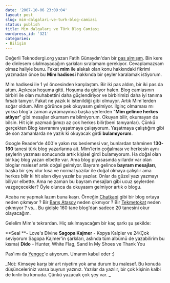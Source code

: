 ```yaml
---
date: '2007-10-06 23:09:04'
layout: post
slug: mim-dalgalari-ve-turk-blog-camiasi
status: publish
title: Mim dalgaları ve Türk Blog Camiası
wordpress_id: '321'
categories:
- Bilişim
---
```


Değerli Teknodergi.org yazarı Fatih Günaydın'dan bir [pas almışım](http://teknodergi.org/dinlemekten-sikilmayacagim-sarkilar). Bin kere de dinlesem sıkılmayacağım şarkıları sıralamam gerekiyor. Cevaplamazsam olmaz haliyle bunu. Fakat **mim** ile alakalı olan konu hakkındaki fikrimi yazmadan önce bu **Mim hadisesi** hakkında bir şeyler karalamak istiyorum.

Mim hadisesi ile 1 yıl öncesinden karşılaştım. Bir iki pas aldım, bir iki pas da attım. Açıkcası hoşuma gitti. Hoşuma da gidiyor halen. Blog camiasının birbiri ile olan muhabettini daha güçlendiriyor ve birbirimizi daha iyi tanıma fırsatı tanıyor. Fakat ne yazık ki istenildiği gibi olmuyor. Artık Mim'lerden soğar oldum. Mim görünce pek okuyasım gelmiyor. İlginç olmaması mı yoksa blog'a zaman ayıramayınca başka yerlerden "**Mim gelince herkes atlıyor**" gibi mesajlar okumam mı bilmiyorum. Okuyan bilir, okumayan da bilsin. Hit için yazmadığımızı az çok herkes bilir(beni tanıyanlar).  Çünkü gerçekten Blog kavramını yaşatmaya çalışıyorum. Yaşatmaya çalıştığım gibi de son zamanlarda ne yazik ki okuyacak girdi **bulamıyorum**.

Google Reader'de 400'e yakın rss beslemesi var, bunlardan tahminen **130-160** tanesi türk blog yazarlarına ait. Mim'lerin çoğalması ve herkesin aynı şeylerin yazması sonucunda artık kişisel girdi bulamıyorum. Ha doğal olan bir kaç blog yazarı elbette var. Ama blog piyasasında yıllardır var olan bloglar malesef artık doğal gelmiyor. Bayram gelince **bayram mesajları**, başka bir şey olur kısa ve normal yazılar ile doğal olmaya çalışılır ama herkes bilir ki hit alsın diye yazılır bu yazılar. Onlar da güzel yazı yazmayı biliyor elbette. Ama ne zaman bu bayram mesajları gibi ucuz şeylerden vazgeçecekler? Öyle olunca da okuyasım gelmiyor artık o blogu. 

Acaba ne yapmak lazım buna kaşrı. Örneğin [Chatkapi](http://www.chatkapi.com/) gibi bir blog ortaya neden çıkmıyor ? Bir [Barış Atasoy](http://pozitifpc.com/editorblog/) neden çıkmıyor ? Bir [Tekmetokat](http://www.tekmetokat.org/) neden çıkmıyor ? vs... Bu gidişle 160 tane blog'dan sadece 20 tanesini okur olayacağım. 

Gelelim Mim'e tekrardan. Hiç sıkılmayacağım bir kaç şarkı şu şekilde:

**Seal **- Love's Divine
**Sagopa Kajmer** - Kopya Kalpler ve 24(Çok seviyorum Sagopa Kajmer'in şarkıları, aslında tüm albümü de yazabilirim bu kısma)
**Dido** - Hunter, White Flag, Sand In My Shoes ve Thank You 

Pas'ımı da [Yengeç](http://www.bilgisiz.org/)'e atıyorum. Umarım kabul eder :)

_Not: Kimseye karşı bir art niyetim yok ama durum bu malesef. Bu konuda düşünceleriniz varsa buyrun yazınız. Yazılar da yazılır, bir çok kişinin kalbi de kırılır bu konuda. Çünkü yazacak çok şey var. _


